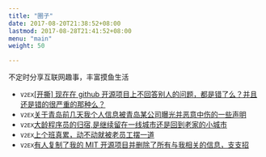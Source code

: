 ```yaml
---
title: "圈子"
date: 2017-08-20T21:38:52+08:00
lastmod: 2017-08-28T21:41:52+08:00
menu: "main"
weight: 50

---
```


不定时分享互联网趣事，丰富摸鱼生活

- <font size=2>`V2EX`</font>[[开撕] 现在在 github 开源项目上不回答别人的问题，都是错了么？并且还是错的很严重的那种么？](https://www.v2ex.com/t/809868)
- <font size=2>`V2EX`</font>[关于青岛前几天我个人信息被青岛某公司曝光并恶意中伤的一些声明](https://www.v2ex.com/t/806072)
- <font size=2>`V2EX`</font>[大龄程序员的归宿,是继续留在一线城市还是回到老家的小城市](https://www.v2ex.com/t/793034?p=1)
- <font size=2>`V2EX`</font>[上个班真累，动不动就被老员工摆一道](https://www.v2ex.com/t/790098?p=1)
- <font size=2>`V2EX`</font>[有人复制了我的 MIT 开源项目并删除了所有与我相关的信息，支支招](https://www.v2ex.com/t/786099?p=1)

